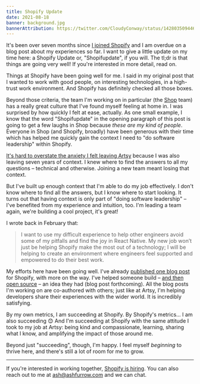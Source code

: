 ```yaml
---
title: Shopify Update
date: 2021-08-18
banner: background.jpg
bannerAttribution: https://twitter.com/CloudyConway/status/1428035094468509698
---
```


It's been over seven months since [I joined Shopify](https://ashfurrow.com/blog/joining-shopify/) and I am overdue on a blog post about my experiences so far. I want to give a little update on my time here: a Shopify Update or, "Shopifupdate", if you will. The tl;dr is that things are going very well! If you're interested in more detail, read on. 

Things at Shopify have been going well for me. I said in my original post that I wanted to work with good people, on interesting technologies, in a high-trust work environment. And Shopify has definitely checked all those boxes. 

Beyond those criteria, the team I'm working on in particular (the [Shop](https://shop.app/) team) has a really great culture that I've found myself feeling at home in. I was surprised by how quickly I felt at ease, actually. As one small example, I know that the word "Shopifupdate" in the opening paragraph of this post is going to get a few laughs in Shop because _these are my kind of people_. Everyone in Shop (and Shopify, broadly) have been generous with their time which has helped me quickly gain the context I need to "do software leadership" within Shopify.

[It's hard to overstate the anxiety I felt leaving Artsy](https://ashfurrow.com/blog/specializing-in-being-a-generalist/) because I was also leaving seven years of context. I knew where to find the answers to all my questions – technical and otherwise. Joining a new team meant losing that context.

But I've built up enough context that I'm able to do my job effectively. I don't know where to find all the answers, but I know where to start looking. It turns out that having context is only part of "doing software leadership" – I've benefited from my experience and intuition, too. I'm leading a team again, we're building a cool project, it's great!

I wrote back in February that:

> I want to use my difficult experience to help other engineers avoid some of my pitfalls and find the joy in React Native. My new job won’t just be helping Shopify make the most out of a technology; I will be helping to create an environment where engineers feel supported and empowered to do their best work.

My efforts here have been going well. I've already [published one blog post](https://shopify.engineering/react-native-perspectives) for Shopify, with more on the way. I've helped someone build – [and then open source](https://github.com/Shopify/task-list-checker) – an idea they had (blog post forthcoming). All the blog posts I'm working on are co-authored with others; just like at Artsy, I'm helping developers share their experiences with the wider world. It is incredibly satisfying.

By my own metrics, I am succeeding at Shopify. By Shopify's metrics... I am also succeeding 😊 And I'm succeeding at Shopify with the same attitude I took to my job at Artsy: being kind and compassionate, learning, sharing what I know, and amplifying the impact of those around me.

Beyond just "succeeding", though, I'm happy. I feel myself _beginning_ to thrive here, and there's still a lot of room for me to grow.

---

If you're interested in working together, [Shopify is hiring](https://www.shopify.ca/careers/2021). You can also reach out to me at [ash@ashfurrow.com](mailto:ash@ashfurrow.com) and we can chat.




